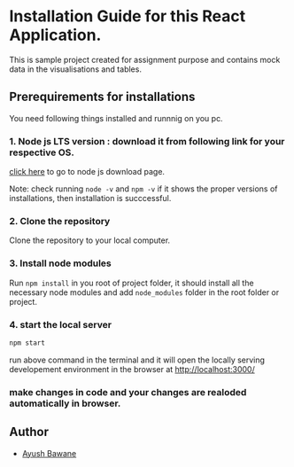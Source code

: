 # Installation Guide for this React Application.

This is sample project created for assignment purpose and contains mock data in the visualisations and tables.

## Prerequirements for installations

You need following things installed and runnnig on you pc.

### 1. Node js LTS version : download it from following link for your respective OS.

[click here](https://nodejs.org/en/download) to go to node js download page.

Note: check running  ` node -v ` and `npm -v`  if it shows the proper versions of installations, then installation is succcessful.

### 2. Clone the repository

Clone the repository to your local computer.

### 3. Install node modules

Run `npm install` in you root of project folder, it should install all the necessary node modules and add `node_modules` folder in the root folder or project.

### 4. start the local server
 
```bash
npm start
```
run above command  in the terminal and it will open the locally serving developement environment in the browser at 
[http://localhost:3000/](http://localhost:3000/)


### make changes in code and your changes are realoded automatically in browser.


## Author

- [Ayush Bawane](https://github.com/AyushBawane)


